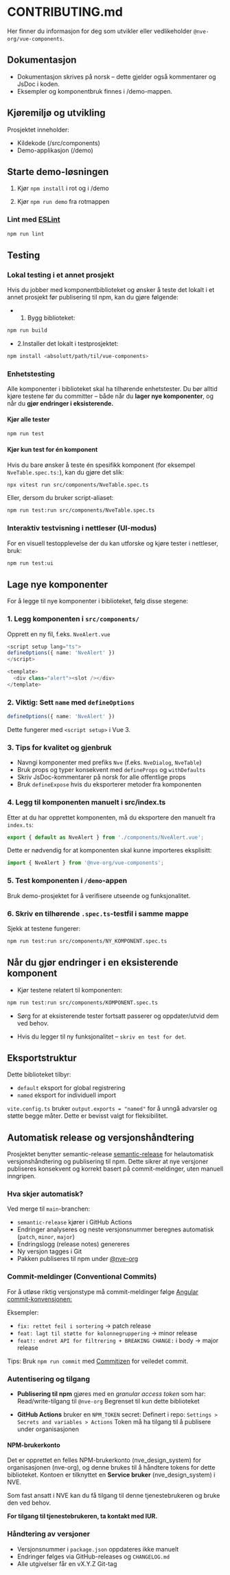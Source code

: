 # CONTRIBUTING.md

Her finner du informasjon for deg som utvikler eller vedlikeholder `@nve-org/vue-components`.

## Dokumentasjon

- Dokumentasjon skrives på norsk – dette gjelder også kommentarer og JsDoc i koden.
- Eksempler og komponentbruk finnes i /demo-mappen.

## Kjøremiljø og utvikling

Prosjektet inneholder:

- Kildekode (/src/components)
- Demo-applikasjon (/demo)

## Starte demo-løsningen

1) Kjør `npm install` i rot og i /demo

2) Kjør `npm run demo` fra rotmappen

### Lint med [ESLint](https://eslint.org/)

```sh
npm run lint
```

## Testing

### Lokal testing i et annet prosjekt

Hvis du jobber med komponentbiblioteket og ønsker å teste det lokalt i et annet prosjekt før publisering til npm, kan du gjøre følgende:

- 1. Bygg biblioteket:

```bash
npm run build
```

- 2.Installer det lokalt i testprosjektet:

```bash
npm install <absolutt/path/til/vue-components>
```

### Enhetstesting

Alle komponenter i biblioteket skal ha tilhørende enhetstester. Du bør alltid kjøre testene før du committer – både når du **lager nye komponenter**, og når du **gjør endringer i eksisterende.**

#### Kjør alle tester

```bash
npm run test
```

#### Kjør kun test for én komponent

Hvis du bare ønsker å teste én spesifikk komponent (for eksempel `NveTable.spec.ts:`), kan du gjøre det slik:

```bash
npx vitest run src/components/NveTable.spec.ts
```

Eller, dersom du bruker script-aliaset:

```bash
npm run test:run src/components/NveTable.spec.ts
```

### Interaktiv testvisning i nettleser (UI-modus)

For en visuell testopplevelse der du kan utforske og kjøre tester i nettleser, bruk:

 ```bash
npm run test:ui
```

## Lage nye komponenter

For å legge til nye komponenter i biblioteket, følg disse stegene:

### 1. Legg komponenten i `src/components/`

Opprett en ny fil, f.eks. `NveAlert.vue`

```ts
<script setup lang="ts">
defineOptions({ name: 'NveAlert' })
</script>

<template>
  <div class="alert"><slot /></div>
</template>
```

### 2. Viktig: Sett `name` med `defineOptions`

```ts
defineOptions({ name: 'NveAlert' })
```

Dette fungerer med `<script setup>` i Vue 3.

### 3. Tips for kvalitet og gjenbruk

- Navngi komponenter med prefiks `Nve` (f.eks. `NveDialog`, `NveTable`)
- Bruk props og typer konsekvent med `defineProps` og `withDefaults`
- Skriv JsDoc-kommentarer på norsk for alle offentlige props
- Bruk `defineExpose` hvis du eksporterer metoder fra komponenten

### 4. Legg til komponenten manuelt i src/index.ts

Etter at du har opprettet komponenten, må du eksportere den manuelt fra `index.ts`:

```ts
export { default as NveAlert } from './components/NveAlert.vue';
```

Dette er nødvendig for at komponenten skal kunne importeres eksplisitt:

```ts
import { NveAlert } from '@nve-org/vue-components';
```

### 5. Test komponenten i `/demo`-appen

Bruk demo-prosjektet for å verifisere utseende og funksjonalitet.

### 6. Skriv en tilhørende  `.spec.ts`-testfil i samme mappe

Sjekk at testene fungerer:

```bash
npm run test:run src/components/NY_KOMPONENT.spec.ts
```

## Når du gjør endringer i en eksisterende komponent

- Kjør testene relatert til komponenten:

```bash
npm run test:run src/components/KOMPONENT.spec.ts
```

- Sørg for at eksisterende tester fortsatt passerer og oppdater/utvid dem ved behov.

- Hvis du legger til ny funksjonalitet – `skriv en test for det`.

## Eksportstruktur

Dette biblioteket tilbyr:

- `default` eksport for global registrering
- `named` eksport for individuell import

`vite.config.ts` bruker `output.exports = "named"` for å unngå advarsler og støtte begge måter. Dette er bevisst valgt for fleksibilitet.

## Automatisk release og versjonshåndtering 

Prosjektet benytter semantic-release [semantic-release](https://github.com/semantic-release) for helautomatisk versjonshåndtering og publisering til npm. Dette sikrer at nye versjoner publiseres konsekvent og korrekt basert på commit-meldinger, uten manuell inngripen.

### Hva skjer automatisk?

Ved merge til `main`-branchen:

- `semantic-release` kjører i GitHub Actions
- Endringer analyseres og neste versjonsnummer beregnes automatisk (`patch`, `minor`, `major`)
- Endringslogg (release notes) genereres
- Ny versjon tagges i Git
- Pakken publiseres til npm under [@nve-org](https://www.npmjs.com/package/@nve-org/vue-components)

### Commit-meldinger (Conventional Commits)

For å utløse riktig versjonstype må commit-meldinger følge [Angular commit-konvensjonen:](https://www.conventionalcommits.org/en/v1.0.0/)

Eksempler:

- `fix: rettet feil i sortering` → patch release
- `feat: lagt til støtte for kolonnegruppering` → minor release
- `feat!: endret API for filtrering + BREAKING CHANGE:` i body → major release

Tips: Bruk `npm run commit` med [Commitizen](https://github.com/commitizen/cz-cli) for veiledet commit.

### Autentisering og tilgang

- **Publisering til npm** gjøres med en _granular access token_ som har:
Read/write-tilgang til `@nve-org`
Begrenset til kun dette biblioteket

- **GitHub Actions** bruker en `NPM_TOKEN` secret:
Definert i repo: `Settings > Secrets and variables > Actions`
Token må ha tilgang til å publisere under organisasjonen

#### NPM-brukerkonto

Det er opprettet en felles NPM-brukerkonto (nve_design_system) for organisasjonen (nve-org), og denne brukes til å håndtere tokens for dette biblioteket. Kontoen er tilknyttet en **Service bruker** (nve_design_system) i NVE.

Som fast ansatt i NVE kan du få tilgang til denne tjenestebrukeren og bruke den ved behov.

**For tilgang til tjenestebrukeren, ta kontakt med IUR.**

### Håndtering av versjoner

- Versjonsnummer i `package.json` oppdateres ikke manuelt
- Endringer følges via GitHub-releases og `CHANGELOG.md`
- Alle utgivelser får en vX.Y.Z Git-tag
